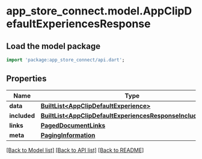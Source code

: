 # app_store_connect.model.AppClipDefaultExperiencesResponse

## Load the model package
```dart
import 'package:app_store_connect/api.dart';
```

## Properties
Name | Type | Description | Notes
------------ | ------------- | ------------- | -------------
**data** | [**BuiltList&lt;AppClipDefaultExperience&gt;**](AppClipDefaultExperience.md) |  | 
**included** | [**BuiltList&lt;AppClipDefaultExperiencesResponseIncludedInner&gt;**](AppClipDefaultExperiencesResponseIncludedInner.md) |  | [optional] 
**links** | [**PagedDocumentLinks**](PagedDocumentLinks.md) |  | 
**meta** | [**PagingInformation**](PagingInformation.md) |  | [optional] 

[[Back to Model list]](../README.md#documentation-for-models) [[Back to API list]](../README.md#documentation-for-api-endpoints) [[Back to README]](../README.md)


